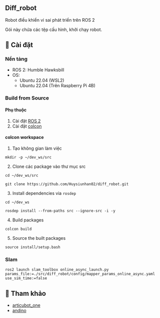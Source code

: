 ## Diff_robot

Robot điều khiển vi sai phát triển trên ROS 2

Gói này chứa các tệp cấu hình, khởi chạy robot.

## :mechanical_arm: Cài đặt

### Nền tảng

- ROS 2: Humble Hawksbill
- OS:
  - Ubuntu 22.04 (WSL2)
  - Ubuntu 22.04 (Trên Raspberry Pi 4B)

### Build from Source

#### Phụ thuộc

1. Cài đặt [ROS 2](https://docs.ros.org/en/humble/Installation/Ubuntu-Install-Debians.html)
2. Cài đặt [colcon](https://colcon.readthedocs.io/en/released/user/installation.html)

#### colcon workspace

1. Tạo không gian làm việc

```
mkdir -p ~/dev_ws/src
```

2. Clone các package vào thư mục src

```
cd ~/dev_ws/src
```

```
git clone https://github.com/Huysiunhan02/diff_robot.git
```

3. Install dependencies via `rosdep`

```
cd ~/dev_ws
```

```
rosdep install --from-paths src --ignore-src -i -y
```

4. Build packages

```
colcon build
```

5. Source the built packages

```
source install/setup.bash
```

### Slam

```
ros2 launch slam_toolbox online_async_launch.py params_file:=./src/diff_robot/config/mapper_params_online_async.yaml use_sim_time:=false
```

## :star2: Tham khảo
 * [articubot_one](https://github.com/joshnewans/articubot_one)
 * [andino](https://github.com/Ekumen-OS/andino)

